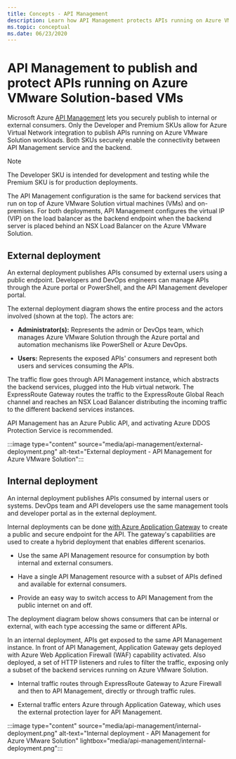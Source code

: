 ```yaml
---
title: Concepts - API Management 
description: Learn how API Management protects APIs running on Azure VMware Solution virtual machines (VMs)
ms.topic: conceptual
ms.date: 06/23/2020
---
```


# API Management to publish and protect APIs running on Azure VMware Solution-based VMs

Microsoft Azure [API Management](https://azure.microsoft.com/services/api-management/) lets you securely publish to internal or external consumers.  Only the Developer and Premium SKUs allow for Azure Virtual Network integration to publish APIs running on Azure VMware Solution workloads.  Both SKUs securely enable the connectivity between API Management service and the backend. 

>[!NOTE]
>The Developer SKU is intended for development and testing while the Premium SKU is for production deployments.

The API Management configuration is the same for backend services that run on top of Azure VMware Solution virtual machines (VMs) and on-premises. For both deployments, API Management configures the virtual IP (VIP) on the load balancer as the backend endpoint when the backend server is placed behind an NSX Load Balancer on the Azure VMware Solution. 


## External deployment

An external deployment publishes APIs consumed by external users using a public endpoint. Developers and DevOps engineers can manage APIs through the Azure portal or PowerShell, and the API Management developer portal.

The external deployment diagram shows the entire process and the actors involved (shown at the top). The actors are:

- **Administrator(s):** Represents the admin or DevOps team, which manages Azure VMware Solution through the Azure portal and automation mechanisms like PowerShell or Azure DevOps.

- **Users:**  Represents the exposed APIs' consumers and represent both users and services consuming the APIs.

The traffic flow goes through API Management instance, which abstracts the backend services, plugged into the Hub virtual network. The ExpressRoute Gateway routes the traffic to the ExpressRoute Global Reach channel and reaches an NSX Load Balancer distributing the incoming traffic to the different backend services instances.

API Management has an Azure Public API, and activating Azure DDOS Protection Service is recommended. 

:::image type="content" source="media/api-management/external-deployment.png" alt-text="External deployment - API Management for Azure VMware Solution":::


## Internal deployment

An internal deployment publishes APIs consumed by internal users or systems. DevOps team and API developers use the same management tools and developer portal as in the external deployment.

Internal deployments can be done [with Azure Application Gateway](../api-management/api-management-howto-integrate-internal-vnet-appgateway.md) to create a public and secure endpoint for the API.  The gateway's capabilities are used to create a hybrid deployment that enables different scenarios.  

* Use the same API Management resource for consumption by both internal and external consumers.

* Have a single API Management resource with a subset of APIs defined and available for external consumers.

* Provide an easy way to switch access to API Management from the public internet on and off.

The deployment diagram below shows consumers that can be internal or external, with each type accessing the same or different APIs.

In an internal deployment, APIs get exposed to the same API Management instance. In front of API Management, Application Gateway gets deployed with Azure Web Application Firewall (WAF) capability activated. Also deployed, a set of HTTP listeners and rules to filter the traffic, exposing only a subset of the backend services running on Azure VMware Solution.


* Internal traffic routes through ExpressRoute Gateway to Azure Firewall and then to API Management, directly or through traffic rules.   

* External traffic enters Azure through Application Gateway, which uses the external protection layer for API Management.


:::image type="content" source="media/api-management/internal-deployment.png" alt-text="Internal deployment - API Management for Azure VMware Solution" lightbox="media/api-management/internal-deployment.png":::